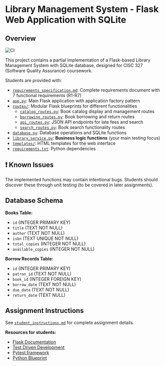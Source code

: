 # Library Management System - Flask Web Application with SQLite

## Overview

![CI](https://github.com/zijiegan/cisc327-library-management-a2-1207/actions/workflows/ci.yml/badge.svg)


This project contains a partial implementation of a Flask-based Library Management System with SQLite database, designed for CISC 327 (Software Quality Assurance) coursework.

Students are provided with:

- [`requirements_specification.md`](requirements_specification.md): Complete requirements document with 7 functional requirements (R1-R7)
- [`app.py`](app.py): Main Flask application with application factory pattern
- [`routes/`](routes/): Modular Flask blueprints for different functionalities
  - [`catalog_routes.py`](routes/catalog_routes.py): Book catalog display and management routes
  - [`borrowing_routes.py`](routes/borrowing_routes.py): Book borrowing and return routes
  - [`api_routes.py`](routes/api_routes.py): JSON API endpoints for late fees and search
  - [`search_routes.py`](routes/search_routes.py): Book search functionality routes
- [`database.py`](database.py): Database operations and SQLite functions
- [`library_service.py`](library_service.py): **Business logic functions** (your main testing focus)
- [`templates/`](templates/): HTML templates for the web interface
- [`requirements.txt`](requirements.txt): Python dependencies

## ❗ Known Issues
The implemented functions may contain intentional bugs. Students should discover these through unit testing (to be covered in later assignments).

## Database Schema
**Books Table:**
- `id` (INTEGER PRIMARY KEY)
- `title` (TEXT NOT NULL)
- `author` (TEXT NOT NULL)  
- `isbn` (TEXT UNIQUE NOT NULL)
- `total_copies` (INTEGER NOT NULL)
- `available_copies` (INTEGER NOT NULL)

**Borrow Records Table:**
- `id` (INTEGER PRIMARY KEY)
- `patron_id` (TEXT NOT NULL)
- `book_id` (INTEGER FOREIGN KEY)
- `borrow_date` (TEXT NOT NULL)
- `due_date` (TEXT NOT NULL)
- `return_date` (TEXT NULL)

## Assignment Instructions
See [`student_instructions.md`](student_instructions.md) for complete assignment details.

**Resources for students:**

- [Flask Documentation](https://flask.palletsprojects.com/)
- [Test Driven Development](https://www.datacamp.com/tutorial/test-driven-development-in-python)
- [Pytest framework](https://realpython.com/pytest-python-testing/)
- [Python Blueprint](https://flask.palletsprojects.com/en/stable/blueprints)


